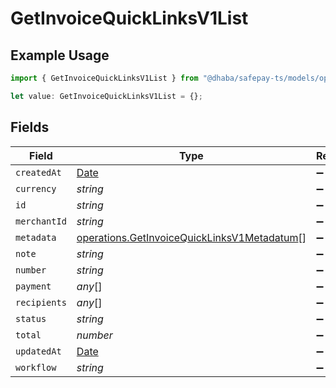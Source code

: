 # GetInvoiceQuickLinksV1List

## Example Usage

```typescript
import { GetInvoiceQuickLinksV1List } from "@dhaba/safepay-ts/models/operations";

let value: GetInvoiceQuickLinksV1List = {};
```

## Fields

| Field                                                                                                      | Type                                                                                                       | Required                                                                                                   | Description                                                                                                |
| ---------------------------------------------------------------------------------------------------------- | ---------------------------------------------------------------------------------------------------------- | ---------------------------------------------------------------------------------------------------------- | ---------------------------------------------------------------------------------------------------------- |
| `createdAt`                                                                                                | [Date](https://developer.mozilla.org/en-US/docs/Web/JavaScript/Reference/Global_Objects/Date)              | :heavy_minus_sign:                                                                                         | N/A                                                                                                        |
| `currency`                                                                                                 | *string*                                                                                                   | :heavy_minus_sign:                                                                                         | N/A                                                                                                        |
| `id`                                                                                                       | *string*                                                                                                   | :heavy_minus_sign:                                                                                         | N/A                                                                                                        |
| `merchantId`                                                                                               | *string*                                                                                                   | :heavy_minus_sign:                                                                                         | N/A                                                                                                        |
| `metadata`                                                                                                 | [operations.GetInvoiceQuickLinksV1Metadatum](../../models/operations/getinvoicequicklinksv1metadatum.md)[] | :heavy_minus_sign:                                                                                         | N/A                                                                                                        |
| `note`                                                                                                     | *string*                                                                                                   | :heavy_minus_sign:                                                                                         | N/A                                                                                                        |
| `number`                                                                                                   | *string*                                                                                                   | :heavy_minus_sign:                                                                                         | N/A                                                                                                        |
| `payment`                                                                                                  | *any*[]                                                                                                    | :heavy_minus_sign:                                                                                         | N/A                                                                                                        |
| `recipients`                                                                                               | *any*[]                                                                                                    | :heavy_minus_sign:                                                                                         | N/A                                                                                                        |
| `status`                                                                                                   | *string*                                                                                                   | :heavy_minus_sign:                                                                                         | N/A                                                                                                        |
| `total`                                                                                                    | *number*                                                                                                   | :heavy_minus_sign:                                                                                         | N/A                                                                                                        |
| `updatedAt`                                                                                                | [Date](https://developer.mozilla.org/en-US/docs/Web/JavaScript/Reference/Global_Objects/Date)              | :heavy_minus_sign:                                                                                         | N/A                                                                                                        |
| `workflow`                                                                                                 | *string*                                                                                                   | :heavy_minus_sign:                                                                                         | N/A                                                                                                        |